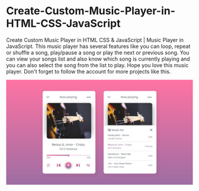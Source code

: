 # Create-Custom-Music-Player-in-HTML-CSS-JavaScript
Create Custom Music Player in HTML CSS &amp; JavaScript | Music Player in JavaScript.
This music player has several features like you can loop, repeat or shuffle a song, play/pause a song or play the next or previous song. You can view your songs list and also know which song is currently playing and you can also select the song from the list to play. Hope you love this music player.
Don't forget to follow  the account for more projects like this.

![Resume cv](/5.jpg)
